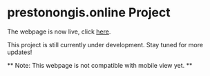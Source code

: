# prestonongis.online Project

The webpage is now live, click [here](https://prestonongis.online).

This project is still currently under development. Stay tuned for more updates!

** Note: This webpage is not compatible with mobile view yet. **
